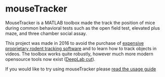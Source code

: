 # mouseTracker
MouseTracker is a MATLAB toolbox made the track the position of mice during common behavioral tests such as the open field test, elevated plus maze, and three chamber social assay.

This project was made in 2016 to avoid the purchase of [expensive proprietary rodent tracking software](http://www.anymaze.co.uk/anymaze-developing-countries-licence.htm) and to learn how to track objects in videos. The toolbox works quite robustly, however much more modern opensource tools now exist ([DeepLab cut](https://github.com/AlexEMG/DeepLabCut)).

If you would like to try using mouseTracker please [read the usage guide](docs/README.md)
